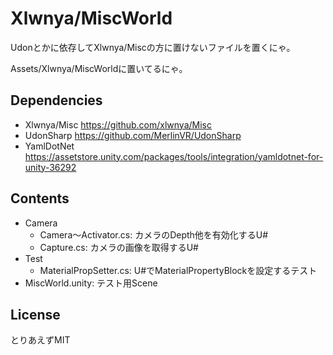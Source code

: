 # Xlwnya/MiscWorld

Udonとかに依存してXlwnya/Miscの方に置けないファイルを置くにゃ。

Assets/Xlwnya/MiscWorldに置いてるにゃ。

## Dependencies
* Xlwnya/Misc https://github.com/xlwnya/Misc
* UdonSharp https://github.com/MerlinVR/UdonSharp
* YamlDotNet https://assetstore.unity.com/packages/tools/integration/yamldotnet-for-unity-36292

## Contents
* Camera
  * Camera～Activator.cs: カメラのDepth他を有効化するU#
  * Capture.cs: カメラの画像を取得するU#
* Test
  * MaterialPropSetter.cs: U#でMaterialPropertyBlockを設定するテスト
* MiscWorld.unity: テスト用Scene

## License
とりあえずMIT
